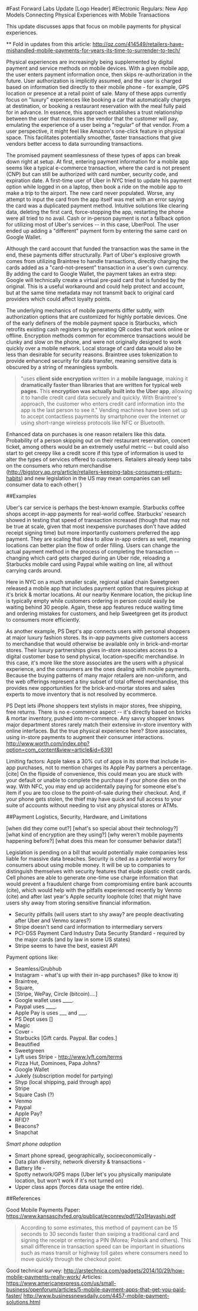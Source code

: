 #Fast Forward Labs Update [Logo Header]
#Electronic Regulars: New App Models Connecting Physical Experiences with Mobile Transactions

This update discusses apps that focus on mobile payments for physical experiences.

** Fold in updates from this article: http://qz.com/414549/retailers-have-mishandled-mobile-payments-for-years-its-time-to-surrender-to-tech/

Physical experiences are increasingly being supplemented by digital payment and service methods on mobile devices. With a given mobile app, the user enters payment information once, then skips re-authorization in the future. User authorization is implicitly assumed, and the user is charged based on information tied directly to their mobile phone - for example, GPS location or presence at a retail point of sale.  Many of these apps currently focus on "luxury" experiences like booking a car that automatically charges at destination, or booking a restaurant reservation with the meal fully paid for in advance. In essence, this approach establishes a trust relationship between the user that reassures the vendor that the customer will pay, emulating the experience of a user being a "regular" of that vendor. From a user perspective, it might feel like Amazon's one-click feature in physical space. This facilitates potentially smoother, faster transactions that give vendors better access to data surrounding transactions. 

The promised payment seamlessness of these types of apps can break down right at setup. At first, entering payment information for a mobile app seems like a typical e-commerce transaction, where the card is not present (CNP) but can still be authorized with card number, security code, and expiration date. A first-time user of Uber in NYC tried to update his payment option while logged in on a laptop, then book a ride on the mobile app to make a trip to the airport. The new card never populated. Worse, any attempt to input the card from the app itself was met with an error saying the card was a duplicated payment method. Intuitive solutions like clearing data, deleting the first card, force-stopping the app, restarting the phone were all tried to no avail. Cash or in-person payment is not a fallback option for utilizing most of Uber's services -- in this case, UberPool. The user ended up adding a "different" payment form by entering the same card on Google Wallet. 

Although the card account that funded the transaction was the same in the end, these payments differ structurally. Part of Uber's explosive growth comes from utilizing Braintree to handle transactions, directly charging the cards added as a "card-not-present" transaction in a user's own currency. By adding the card to Google Wallet, the payment takes an extra step: Google will technically create a virtual pre-paid card that is funded by the original. This is a useful workaround and could help protect and account, but at the same time metadata may not transmit back to original card providers which could affect loyalty points.

The underlying mechanics of mobile payments differ subtly, with authorization options that are customized for highly portable devices. One of the early definers of the mobile payment space is Starbucks, which retrofits existing cash registers by generating QR codes that work online or offline.  Encryption methods common for ecommerce transactions would be clunky and slow on the phone, and were not originally designed to work quickly over a mobile network. Local storage of card data would also be less than desirable for security reasons. Braintree uses tokenization to provide enhanced security for data transfer, meaning sensitive data is obscured by a string of meaningless symbols. 
> "uses __client side encryption__ written in a __mobile language__, making it __dramatically faster than libraries that are written for typical web pages.__ This __encryption was actually built into the Uber app__, allowing it to handle credit card data securely and quickly. With Braintree's approach, the customer who enters credit card information into the app is the last person to see it."
Vending machines have been set up to accept contactless payments by smartphone over the internet or using short-range wireless protocols like NFC or Bluetooth.

Enhanced data on purchases is one reason retailers like this data. Probability of a person skipping out on their restaurant reservation, concert ticket, among others would be an extremely useful metric -- but could also start to get creepy like a credit score if this type of information is used to alter the types of services offered to customers. Retailers already keep tabs on the consumers who return merchandise (http://bigstory.ap.org/article/retailers-keeping-tabs-consumers-return-habits) and new legislation in the US may mean companies can sell consumer data to each other( )

##Examples

Uber's car service is perhaps the best-known example.  Starbucks coffee shops accept in-app payments for real-world coffee.  Starbucks' research showed in testing that speed of transaction increased (though that may not be true at scale, given that most inexpensive purchases don't have added receipt signing time) but more importantly customers preferred the app payment. They are scaling that idea to allow in-app orders as well, meaning locations can better plan the flow of order filling. Users can change the actual payment method in the process of completing the transaction -- changing which card gets charged during an Uber ride, reloading a Starbucks mobile card using Paypal while waiting on line, all without carrying cards around. 

Here in NYC on a much smaller scale, regional salad chain Sweetgreen released a mobile app that includes payment option that requires pickup at it's brick & mortar locations. At our nearby Kenmare location, the pickup line is typically empty while customers ordering in person could easily be waiting behind 30 people.  Again, these app features reduce waiting time and ordering mistakes for customers, and help Sweetgreen get its product to consumers more efficiently. 

As another example, PS Dept's app connects users with personal shoppers at major luxury fashion stores.  Its in-app payments give customers access to merchandise that would otherwise be available only in brick-and-mortar stores. Their luxury partnerships gives in-store associates access to a digital customer base to send physical, location-specific merchandise. In this case, it's more like the store associates are the users with a physical experience, and the consumers are the ones dealing with mobile payments. Because the buying patterns of many major retailers are non-uniform, and the web offerings represent a tiny subset of total offered merchandise,  this provides new opportunities for the brick-and-mortar stores and sales experts to move inventory that is not resolved by ecommerce. 

PS Dept lets iPhone shoppers text stylists in major stores, free shipping, free returns. There is no e-commerce aspect -- it's directly based on bricks & mortar inventory, pushed into m-commerce. Any savvy shopper knows major department stores rarely match their extensive in-store inventory with online interfaces. But the true physical experience here? Store associates, using in-store payments to augment their consumer interactions. 
http://www.worth.com/index.php?option=com_content&view=article&id=6391

Limiting factors: Apple takes a 30% cut of apps in its store that include in-app purchases, not to mention charges its Apple Pay partners a percentage. [cite] On the flipside of convenience, this could mean you are stuck with your default or unable to complete the purchase if your phone dies on the way. With NFC, you may end up accidentally paying for someone else's item if you are too close to the point-of-sale during their checkout. And, if your phone gets stolen, the thief may have quick and full access to your suite of accounts without needing to visit any physical stores or ATMs. 

##Payment Logistics, Security, Hardware, and Limitations

[when did they come out?]
[what's so special about their technology?]
[what kind of encryption are they using?]
[why weren't mobile payments happening before?]
[what does this mean for consumer behavior data?]

Legislation is pending on a bill that would potentially make companies less liable for massive data breaches. Security is cited as a potential worry for consumers about using mobile money. It will be up to companies to distinguish themselves with security features that elude plastic credit cards. Cell phones are able to generate one-time use charge information that would prevent a fraudulent charge from compromising entire bank accounts (cite), which would help with the pitfalls experienced recently by Venmo (cite) and after last year's Apple security loophole (cite) that might have users shy away from storing sensitive financial information. 

* Security pitfalls (will users start to shy away? are people deactivating after Uber and Venmo scares?) 
* Stripe doesn't send card information to intermediary servers
* PCI-DSS Payment Card Industry Data Security Standard - required by the major cards (and by law in some US states)
* Stripe seems to have the best, easiest API

Payment options like:

* Seamless/Grubhub
* Instagram - what's up with their in-app purchases? (like to know it)
* Braintree, 
* Square, 
* [Stripe, WePay, Circle (bitcoin)....]
* Google wallet uses ____.
* Paypal uses ____.
* Apple Pay is uses ___ and ___.
* PS Dept uses []
* Magic 
* Cover - 
* Starbucks [Gift cards. Paypal. Bar codes.]
* Beautified
* Sweetgreen
* Lyft uses Stripe - http://www.lyft.com/terms
* Pizza Hut, Dominoes, Papa Johns?
* Google Wallet
* Jukely (subscription model for partying)
* Shyp (local shipping, paid through app)
* Stripe
* Square Cash (?) 
* Venmo
* Paypal 
* Apple Pay?
* RFID?
* Beacons?
* Snapchat 

*Smart phone adoption*

* Smart phone spread, geographically, socioeconomically -
* Data plan diversity, network diversity & transactions - 
* Battery life - 
* Spotty network/GPS maps (Uber let's you physically manipulate location, but won't work if it's not turned on)
* Upper class apps (forces data usage the entire ride).  

##References 

Good Mobile Payments Paper:
https://www.kansascityfed.org/publicat/econrev/pdf/12q1Hayashi.pdf
>According to some estimates, this
method of payment can be 15 seconds to 30 seconds faster than swiping
a traditional card and signing the receipt or entering a PIN (Morea;
Polasik and others). This small difference in transaction speed can be
important in situations such as mass transit or highway toll gates where
consumers need to move quickly through the checkout point.

Good technical survey:
http://arstechnica.com/gadgets/2014/10/29/how-mobile-payments-really-work/
Articles:
https://www.americanexpress.com/us/small-business/openforum/articles/5-mobile-payment-apps-that-get-you-paid-faster/
http://www.businessnewsdaily.com/4457-mobile-payment-solutions.html

